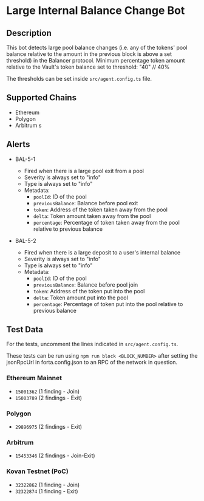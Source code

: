 # Large Internal Balance Change Bot

## Description

This bot detects large pool balance changes (i.e. any of the tokens' pool balance relative to the amount in the
previous block is above a set threshold) in the Balancer protocol. Minimum percentage token amount relative to the Vault's token balance set to threshold: "40" // 40%

The thresholds can be set inside `src/agent.config.ts` file.

## Supported Chains

- Ethereum
- Polygon
- Arbitrum
s
## Alerts

- BAL-5-1

  - Fired when there is a large pool exit from a pool
  - Severity is always set to "info"
  - Type is always set to "info"
  - Metadata:
    - `poolId`: ID of the pool
    - `previousBalance`: Balance before pool exit
    - `token`: Address of the token taken away from the pool
    - `delta`: Token amount taken away from the pool
    - `percentage`: Percentage of token taken away from the pool relative to previous balance

- BAL-5-2

  - Fired when there is a large deposit to a user's internal balance
  - Severity is always set to "info"
  - Type is always set to "info"
  - Metadata:
    - `poolId`: ID of the pool
    - `previousBalance`: Balance before pool join
    - `token`: Address of the token put into the pool
    - `delta`: Token amount put into the pool
    - `percentage`: Percentage of token put into the pool relative to previous balance

## Test Data

For the tests, uncomment the lines indicated in `src/agent.config.ts`.

These tests can be run using `npm run block <BLOCK_NUMBER>` after setting the jsonRpcUrl in forta.config.json to an RPC of the network in question.

### Ethereum Mainnet

- `15001362` (1 finding - Join)
- `15003789` (2 findings - Exit)

### Polygon

- `29896975` (2 findings - Exit)

### Arbitrum

- `15453346` (2 findings - Join-Exit)

### Kovan Testnet (PoC)

- `32322862` (1 finding - Join)
- `32322874` (1 finding - Exit)
